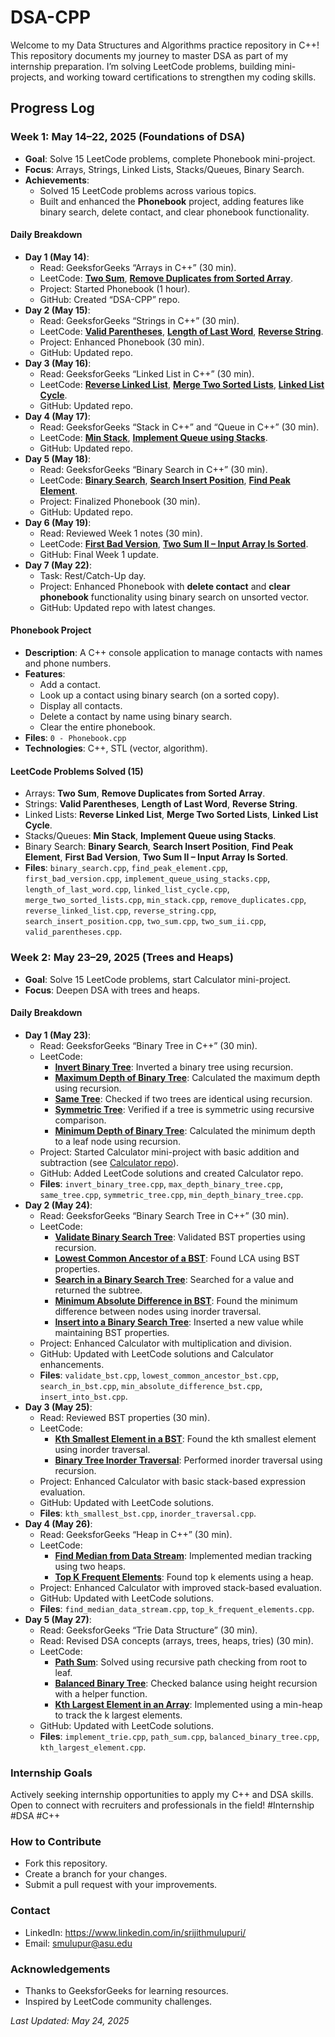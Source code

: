 # DSA-CPP

Welcome to my Data Structures and Algorithms practice repository in C++! This repository documents my journey to master DSA as part of my internship preparation. I’m solving LeetCode problems, building mini-projects, and working toward certifications to strengthen my coding skills.

## Progress Log

### Week 1: May 14–22, 2025 (Foundations of DSA)
- **Goal**: Solve 15 LeetCode problems, complete Phonebook mini-project.
- **Focus**: Arrays, Strings, Linked Lists, Stacks/Queues, Binary Search.
- **Achievements**:
  - Solved 15 LeetCode problems across various topics.
  - Built and enhanced the **Phonebook** project, adding features like binary search, delete contact, and clear phonebook functionality.

#### Daily Breakdown
- **Day 1 (May 14)**:
  - Read: GeeksforGeeks “Arrays in C++” (30 min).
  - LeetCode: **[Two Sum](https://leetcode.com/problems/two-sum/)**, **[Remove Duplicates from Sorted Array](https://leetcode.com/problems/remove-duplicates-from-sorted-array/)**.
  - Project: Started Phonebook (1 hour).
  - GitHub: Created “DSA-CPP” repo.
- **Day 2 (May 15)**:
  - Read: GeeksforGeeks “Strings in C++” (30 min).
  - LeetCode: **[Valid Parentheses](https://leetcode.com/problems/valid-parentheses/)**, **[Length of Last Word](https://leetcode.com/problems/length-of-last-word/)**, **[Reverse String](https://leetcode.com/problems/reverse-string/)**.
  - Project: Enhanced Phonebook (30 min).
  - GitHub: Updated repo.
- **Day 3 (May 16)**:
  - Read: GeeksforGeeks “Linked List in C++” (30 min).
  - LeetCode: **[Reverse Linked List](https://leetcode.com/problems/reverse-linked-list/)**, **[Merge Two Sorted Lists](https://leetcode.com/problems/merge-two-sorted-lists/)**, **[Linked List Cycle](https://leetcode.com/problems/linked-list-cycle/)**.
  - GitHub: Updated repo.
- **Day 4 (May 17)**:
  - Read: GeeksforGeeks “Stack in C++” and “Queue in C++” (30 min).
  - LeetCode: **[Min Stack](https://leetcode.com/problems/min-stack/)**, **[Implement Queue using Stacks](https://leetcode.com/problems/implement-queue-using-stacks/)**.
  - GitHub: Updated repo.
- **Day 5 (May 18)**:
  - Read: GeeksforGeeks “Binary Search in C++” (30 min).
  - LeetCode: **[Binary Search](https://leetcode.com/problems/binary-search/)**, **[Search Insert Position](https://leetcode.com/problems/search-insert-position/)**, **[Find Peak Element](https://leetcode.com/problems/find-peak-element/)**.
  - Project: Finalized Phonebook (30 min).
  - GitHub: Updated repo.
- **Day 6 (May 19)**:
  - Read: Reviewed Week 1 notes (30 min).
  - LeetCode: **[First Bad Version](https://leetcode.com/problems/first-bad-version/)**, **[Two Sum II – Input Array Is Sorted](https://leetcode.com/problems/two-sum-ii-input-array-is-sorted/)**.
  - GitHub: Final Week 1 update.
- **Day 7 (May 22)**:
  - Task: Rest/Catch-Up day.
  - Project: Enhanced Phonebook with **delete contact** and **clear phonebook** functionality using binary search on unsorted vector.
  - GitHub: Updated repo with latest changes.

#### Phonebook Project
- **Description**: A C++ console application to manage contacts with names and phone numbers.
- **Features**:
  - Add a contact.
  - Look up a contact using binary search (on a sorted copy).
  - Display all contacts.
  - Delete a contact by name using binary search.
  - Clear the entire phonebook.
- **Files**: `0 - Phonebook.cpp`
- **Technologies**: C++, STL (vector, algorithm).

#### LeetCode Problems Solved (15)
- Arrays: **Two Sum**, **Remove Duplicates from Sorted Array**.
- Strings: **Valid Parentheses**, **Length of Last Word**, **Reverse String**.
- Linked Lists: **Reverse Linked List**, **Merge Two Sorted Lists**, **Linked List Cycle**.
- Stacks/Queues: **Min Stack**, **Implement Queue using Stacks**.
- Binary Search: **Binary Search**, **Search Insert Position**, **Find Peak Element**, **First Bad Version**, **Two Sum II – Input Array Is Sorted**.
- **Files**: `binary_search.cpp`, `find_peak_element.cpp`, `first_bad_version.cpp`, `implement_queue_using_stacks.cpp`, `length_of_last_word.cpp`, `linked_list_cycle.cpp`, `merge_two_sorted_lists.cpp`, `min_stack.cpp`, `remove_duplicates.cpp`, `reverse_linked_list.cpp`, `reverse_string.cpp`, `search_insert_position.cpp`, `two_sum.cpp`, `two_sum_ii.cpp`, `valid_parentheses.cpp`.

### Week 2: May 23–29, 2025 (Trees and Heaps)
- **Goal**: Solve 15 LeetCode problems, start Calculator mini-project.
- **Focus**: Deepen DSA with trees and heaps.

#### Daily Breakdown
- **Day 1 (May 23)**:
  - Read: GeeksforGeeks “Binary Tree in C++” (30 min).
  - LeetCode: 
    - **[Invert Binary Tree](https://leetcode.com/problems/invert-binary-tree/)**: Inverted a binary tree using recursion.
    - **[Maximum Depth of Binary Tree](https://leetcode.com/problems/maximum-depth-of-binary-tree/)**: Calculated the maximum depth using recursion.
    - **[Same Tree](https://leetcode.com/problems/same-tree/)**: Checked if two trees are identical using recursion.
    - **[Symmetric Tree](https://leetcode.com/problems/symmetric-tree/)**: Verified if a tree is symmetric using recursive comparison.
    - **[Minimum Depth of Binary Tree](https://leetcode.com/problems/minimum-depth-of-binary-tree/)**: Calculated the minimum depth to a leaf node using recursion.
  - Project: Started Calculator mini-project with basic addition and subtraction (see [Calculator repo](https://github.com/Srijith1912/Calculator)).
  - GitHub: Added LeetCode solutions and created Calculator repo.
  - **Files**: `invert_binary_tree.cpp`, `max_depth_binary_tree.cpp`, `same_tree.cpp`, `symmetric_tree.cpp`, `min_depth_binary_tree.cpp`.
- **Day 2 (May 24)**:
  - Read: GeeksforGeeks “Binary Search Tree in C++” (30 min).
  - LeetCode: 
    - **[Validate Binary Search Tree](https://leetcode.com/problems/validate-binary-search-tree/)**: Validated BST properties using recursion.
    - **[Lowest Common Ancestor of a BST](https://leetcode.com/problems/lowest-common-ancestor-of-a-bst/)**: Found LCA using BST properties.
    - **[Search in a Binary Search Tree](https://leetcode.com/problems/search-in-a-binary-search-tree/)**: Searched for a value and returned the subtree.
    - **[Minimum Absolute Difference in BST](https://leetcode.com/problems/minimum-absolute-difference-in-bst/)**: Found the minimum difference between nodes using inorder traversal.
    - **[Insert into a Binary Search Tree](https://leetcode.com/problems/insert-into-a-binary-search-tree/)**: Inserted a new value while maintaining BST properties.
  - Project: Enhanced Calculator with multiplication and division.
  - GitHub: Updated with LeetCode solutions and Calculator enhancements.
  - **Files**: `validate_bst.cpp`, `lowest_common_ancestor_bst.cpp`, `search_in_bst.cpp`, `min_absolute_difference_bst.cpp`, `insert_into_bst.cpp`.
- **Day 3 (May 25)**:
  - Read: Reviewed BST properties (30 min).
  - LeetCode: 
    - **[Kth Smallest Element in a BST](https://leetcode.com/problems/kth-smallest-element-in-a-bst/)**: Found the kth smallest element using inorder traversal.
    - **[Binary Tree Inorder Traversal](https://leetcode.com/problems/binary-tree-inorder-traversal/)**: Performed inorder traversal using recursion.
  - Project: Enhanced Calculator with basic stack-based expression evaluation.
  - GitHub: Updated with LeetCode solutions.
  - **Files**: `kth_smallest_bst.cpp`, `inorder_traversal.cpp`.
- **Day 4 (May 26)**:
  - Read: GeeksforGeeks “Heap in C++” (30 min).
  - LeetCode: 
    - **[Find Median from Data Stream](https://leetcode.com/problems/find-median-from-data-stream/)**: Implemented median tracking using two heaps.
    - **[Top K Frequent Elements](https://leetcode.com/problems/top-k-frequent-elements/)**: Found top k elements using a heap.
  - Project: Enhanced Calculator with improved stack-based evaluation.
  - GitHub: Updated with LeetCode solutions.
  - **Files**: `find_median_data_stream.cpp`, `top_k_frequent_elements.cpp`.
- **Day 5 (May 27)**:
  - Read: GeeksforGeeks “Trie Data Structure” (30 min).
  - Read: Revised DSA concepts (arrays, trees, heaps, tries) (30 min).
  - LeetCode: 
    - **[Path Sum](https://leetcode.com/problems/path-sum/)**: Solved using recursive path checking from root to leaf.
    - **[Balanced Binary Tree](https://leetcode.com/problems/balanced-binary-tree/)**: Checked balance using height recursion with a helper function.
    - **[Kth Largest Element in an Array](https://leetcode.com/problems/kth-largest-element-in-an-array/)**: Implemented using a min-heap to track the k largest elements.
  - GitHub: Updated with LeetCode solutions.
  - **Files**: `implement_trie.cpp`, `path_sum.cpp`, `balanced_binary_tree.cpp`, `kth_largest_element.cpp`.

### Internship Goals
Actively seeking internship opportunities to apply my C++ and DSA skills. Open to connect with recruiters and professionals in the field! #Internship #DSA #C++

### How to Contribute
- Fork this repository.
- Create a branch for your changes.
- Submit a pull request with your improvements.

### Contact
- LinkedIn: https://www.linkedin.com/in/srijithmulupuri/
- Email: smulupur@asu.edu

### Acknowledgements
- Thanks to GeeksforGeeks for learning resources.
- Inspired by LeetCode community challenges.

*Last Updated: May 24, 2025*
